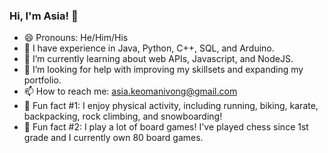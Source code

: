 ### Hi, I'm Asia! 👋

- 😄 Pronouns: He/Him/His
- :brain: I have experience in Java, Python, C++, SQL, and Arduino.
- 🌱 I’m currently learning about web APIs, Javascript, and NodeJS.
- 🤔 I’m looking for help with improving my skillsets and expanding my portfolio.
- 📫 How to reach me: asia.keomanivong@gmail.com
- :runner: Fun fact #1: I enjoy physical activity, including running, biking, karate, backpacking, rock climbing, and snowboarding!
- :game_die: Fun fact #2: I play a lot of board games! I've played chess since 1st grade and I currently own 80 board games.
<!--
**akeomanivong/akeomanivong** is a ✨ _special_ ✨ repository because its `README.md` (this file) appears on your GitHub profile.

Here are some ideas to get you started:

- 🔭 I’m currently working on ...
- 🌱 I’m currently learning ...
- 👯 I’m looking to collaborate on ...
- 🤔 I’m looking for help with ...
- 💬 Ask me about ...
- 📫 How to reach me: ...
- 😄 Pronouns: ...
- ⚡ Fun fact: ...
-->
